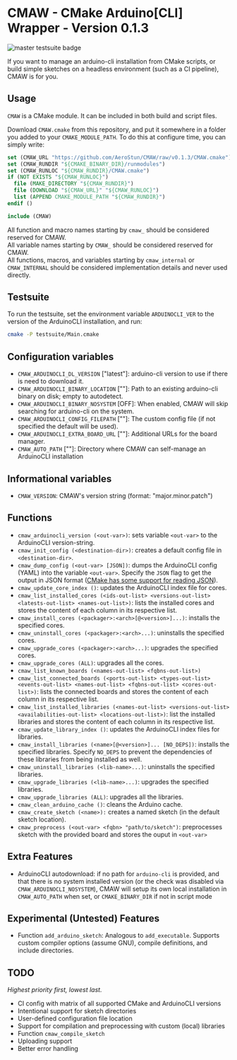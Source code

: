 # CMAW - CMake Arduino[CLI] Wrapper - Version 0.1.3

![master testsuite badge](https://github.com/AeroStun/CMAW/workflows/Testsuite/badge.svg?branch=master)

If you want to manage an arduino-cli installation from CMake scripts, or build simple sketches on a headless environment (such as a CI pipeline), CMAW is for you.

## Usage

`CMAW` is a CMake module. It can be included in both build and script files.

Download `CMAW.cmake` from this repository, and put it somewhere in a folder you added to your `CMAKE_MODULE_PATH`.
To do this at configure time, you can simply write:
```cmake
set (CMAW_URL "https://github.com/AeroStun/CMAW/raw/v0.1.3/CMAW.cmake")
set (CMAW_RUNDIR "${CMAKE_BINARY_DIR}/runmodules")
set (CMAW_RUNLOC "${CMAW_RUNDIR}/CMAW.cmake")
if (NOT EXISTS "${CMAW_RUNLOC}")
  file (MAKE_DIRECTORY "${CMAW_RUNDIR}")
  file (DOWNLOAD "${CMAW_URL}" "${CMAW_RUNLOC}")
  list (APPEND CMAKE_MODULE_PATH "${CMAW_RUNDIR}")
endif ()

include (CMAW)
```

All function and macro names starting by `cmaw_` should be considered reserved for CMAW.  
All variable names starting by `CMAW_` should be considered reserved for CMAW.  
All functions, macros, and variables starting by `cmaw_internal` or `CMAW_INTERNAL` should be considered implementation details and never used directly.

## Testsuite

To run the testsuite, set the environment variable `ARDUINOCLI_VER` to the version of the ArduinoCLI installation, and run:
```sh
cmake -P testsuite/Main.cmake
```

## Configuration variables

- `CMAW_ARDUINOCLI_DL_VERSION` \["latest"\]: arduino-cli version to use if there is need to download it.
- `CMAW_ARDUINOCLI_BINARY_LOCATION` \[""\]: Path to an existing arduino-cli binary on disk; empty to autodetect.
- `CMAW_ARDUINOCLI_BINARY_NOSYSTEM` \[OFF\]: When enabled, CMAW will skip searching for arduino-cli on the system.
- `CMAW_ARDUINOCLI_CONFIG_FILEPATH` \[""\]: The custom config file (if not specified the default will be used).
- `CMAW_ARDUINOCLI_EXTRA_BOARD_URL` \[""\]: Additional URLs for the board manager.
- `CMAW_AUTO_PATH`                  \[""\]: Directory where CMAW can self-manage an ArduinoCLI installation

## Informational variables

- `CMAW_VERSION`: CMAW's version string (format: "major.minor.patch")

## Functions

- `cmaw_arduinocli_version (<out-var>)`: sets variable `<out-var>` to the ArduinoCLI version-string.
- `cmaw_init_config (<destination-dir>)`: creates a default config file in `<destination-dir>`.
- `cmaw_dump_config (<out-var> [JSON])`: dumps the ArduinoCLI config (YAML) into the variable `<out-var>`. Specify the `JSON` flag to get the output in JSON format ([CMake has some support for reading JSON](https://cmake.org/cmake/help/latest/command/string.html#json)).
- `cmaw_update_core_index ()`: updates the ArduinoCLI index file for cores.
- `cmaw_list_installed_cores (<ids-out-list> <versions-out-list> <latests-out-list> <names-out-list>)`: lists the installed cores and stores the content of each column in its respective list.
- `cmaw_install_cores (<packager>:<arch>[@<version>]...)`: installs the specified cores.
- `cmaw_uninstall_cores (<packager>:<arch>...)`: uninstalls the specified cores.
- `cmaw_upgrade_cores (<packager>:<arch>...)`: upgrades the specified cores.
- `cmaw_upgrade_cores (ALL)`: upgrades all the cores.
- `cmaw_list_known_boards (<names-out-list> <fqbns-out-list>)`
- `cmaw_list_connected_boards (<ports-out-list> <types-out-list> <events-out-list> <names-out-list> <fqbns-out-list> <cores-out-list>)`: lists the connected boards and stores the content of each column in its respective list.
- `cmaw_list_installed_libraries (<names-out-list> <versions-out-list> <availabilities-out-list> <locations-out-list>)`: list the installed libraries and stores the content of each column in its respective list.
- `cmaw_update_library_index ()`: updates the ArduinoCLI index files for libraries.
- `cmaw_install_libraries (<name>[@<version>]... [NO_DEPS])`: installs the specified libraries. Specify `NO_DEPS` to prevent the dependencies of these libraries from being installed as well.
- `cmaw_uninstall_libraries (<lib-name>...)`: uninstalls the specified libraries.
- `cmaw_upgrade_libraries (<lib-name>...)`: upgrades the specified libraries.
- `cmaw_upgrade_libraries (ALL)`: upgrades all the libraries.
- `cmaw_clean_arduino_cache ()`: cleans the Arduino cache.
- `cmaw_create_sketch (<name>):` creates a named sketch (in the default sketch location).
- `cmaw_preprocess (<out-var> <fqbn> "path/to/sketch")`: preprocesses sketch with the provided board and stores the ouput in `<out-var>`

## Extra Features
- ArduinoCLI autodownload: if no path for `arduino-cli` is provided, and that there is no system installed version (or the check was disabled via `CMAW_ARDUINOCLI_NOSYSTEM`), CMAW will setup its own local installation in `CMAW_AUTO_PATH` when set, or `CMAKE_BINARY_DIR` if not in script mode

## Experimental (Untested) Features

- Function `add_arduino_sketch`: Analogous to `add_executable`. Supports custom compiler options (assume GNU), compile definitions, and include directories.

## TODO

_Highest priority first, lowest last._

- CI config with matrix of all supported CMake and ArduinoCLI versions
- Intentional support for sketch directories
- User-defined configuration file location
- Support for compilation and preprocessing with custom (local) libraries
- Function `cmaw_compile_sketch`
- Uploading support
- Better error handling
